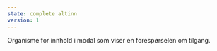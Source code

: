 ```yaml
---
state: complete altinn
version: 1
---
```

Organisme for innhold i modal som viser en forespørselen om tilgang.
